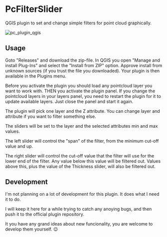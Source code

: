 # PcFilterSlider
QGIS plugin to set and change simple filters for point cloud graphically.

![pc_plugin_qgis](https://github.com/klakar/PcFilterSlider/assets/6375959/aeb928fb-f3d1-471c-a8f4-553dd650be8e)

## Usage
Goto "Releases" and download the zip-file. In QGIS you open "Manage and install Plug-Ins" and select the "Install from ZIP" option.
Approve install from unknown sources (if you trust the file you downloaded). Your plugin is then available in the Plugins menu.

Before you activate the plugin you should load any pointcloud layer you want to work with. THEN you activate the plugin panel. If you change the pointcloud layers in your layers panel, you need to restart the plugin for it to update available layers. Just close the panel and start it again.

The plugin will pick one layer and the Z attribute. You can change layer and attribute if you want to filter something else.

The sliders will be set to the layer and the selected attributes min and max values.

The left slider will control the "span" of the filter, from the minimum cut-off value and up.

The right slider will control the cut-off value that the filter will use for the lower end of the filter. Any value below this value will be filtered out. Values above this, plus the value of the Thickness slider, will also be filtered out.

## Development

I'm not planning on a lot of development for this plugin. It does what I need it to do.

I will keep it here for a while trying to catch any anoying bugs, and then push it to the official plugin repository.

It you have any grand ideas about new funcionality, you are welcome to develop them yourself. :wink:
